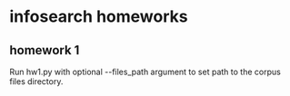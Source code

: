 # infosearch homeworks
## homework 1
Run hw1.py with optional --files_path argument to set path to the corpus files directory.
